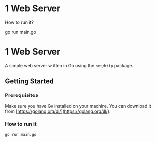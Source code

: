 # 1 Web Server

How to run it?

go run main.go

# 1 Web Server

A simple web server written in Go using the `net/http` package.

## Getting Started

### Prerequisites

Make sure you have Go installed on your machine. You can download it from [https://golang.org/dl/](https://golang.org/dl/).

### How to run it

```bash
go run main.go
```